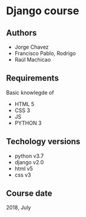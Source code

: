# Django course

## Authors

* Jorge Chavez
* Francisco Pablo, Rodrigo
* Raúl Machicao

## Requirements

Basic knowlegde of

* HTML 5
* CSS 3
* JS
* PYTHON 3

## Techology versions

* python v3.7
* django v2.0
* html v5
* css v3

## Course date

2018, July